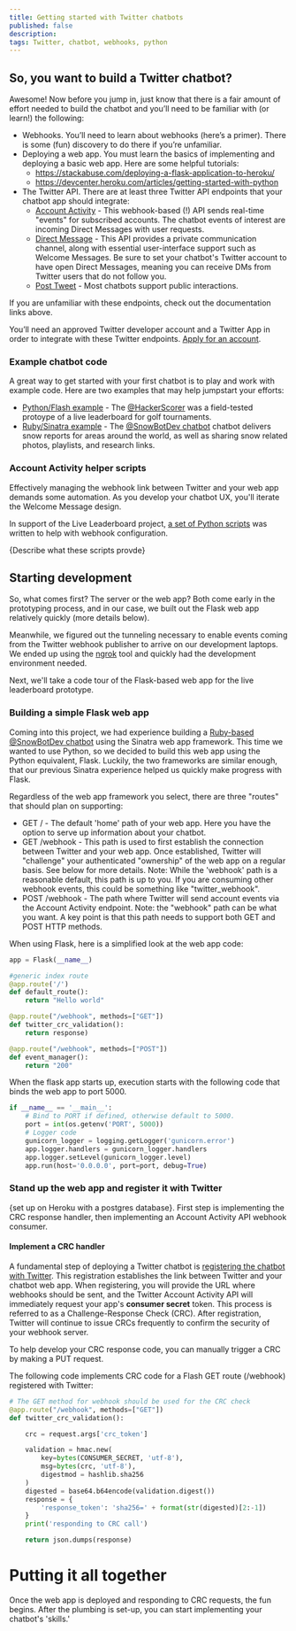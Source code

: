 ```yaml
---
title: Getting started with Twitter chatbots
published: false
description:
tags: Twitter, chatbot, webhooks, python
---
```

## So, you want to build a Twitter chatbot?

Awesome! Now before you jump in, just know that there is a fair amount of effort needed to build the chatbot and you’ll need to be familiar with (or learn!) the following:

+ Webhooks. You’ll need to learn about webhooks (here’s a primer). There is some (fun) discovery to do there if you’re unfamiliar.
+ Deploying a web app. You must learn the basics of implementing and deploying a basic web app. Here are some helpful tutorials:
  + https://stackabuse.com/deploying-a-flask-application-to-heroku/
  + https://devcenter.heroku.com/articles/getting-started-with-python
+ The Twitter API. There are at least three Twitter API endpoints that your chatbot app should integrate:
  + [Account Activity](https://developer.twitter.com/en/docs/accounts-and-users/subscribe-account-activity/overview) - This webhook-based (!) API sends real-time "events" for subscribed accounts. The chatbot events of interest are incoming Direct Messages with user requests.
  + [Direct Message](https://developer.twitter.com/en/docs/direct-messages/api-features) - This API provides a private communication channel, along with essential user-interface support such as Welcome Messages. Be sure to set your chatbot's Twitter account to have open Direct Messages, meaning you can receive DMs from Twitter users that do not follow you.
  + [Post Tweet](https://developer.twitter.com/en/docs/tweets/post-and-engage/api-reference/post-statuses-update) - Most chatbots support public interactions.

If you are unfamiliar with these endpoints, check out the documentation links above.

You’ll need an approved Twitter developer account and a Twitter App in order to integrate with these Twitter endpoints. [Apply for an account](https://developer.twitter.com/en/apply-for-access).

### Example chatbot code

A great way to get started with your first chatbot is to play and work with example code. Here are two examples that may help jumpstart your efforts:

+ [Python/Flash example](https://github.com/twitterdev/live-leaderboard) - The [@HackerScorer](https://twitter.com/HackerScorer) was a field-tested protoype of a live leaderboard for golf tournaments.
+ [Ruby/Sinatra example](https://github.com/twitterdev/SnowBotDev) - The [@SnowBotDev chatbot](https://twitter.com/SnowBotDev) chatbot delivers snow reports for areas around the world, as well as sharing snow related photos, playlists, and research links.

### Account Activity helper scripts

Effectively managing the webhook link between Twitter and your web app demands some automation. As you develop your chatbot UX, you'll iterate the Welcome Message design.

In support of the Live Leaderboard project, [a set of Python scripts](https://github.com/twitterdev/live-leaderboard/tree/main/scripts) was written to help with webhook configuration.

{Describe what these scripts provde}

## Starting development
So, what comes first? The server or the web app? Both come early in the prototyping process, and in our case, we built out the Flask web app relatively quickly (more details below).

Meanwhile, we figured out the tunneling necessary to enable events coming from the Twitter webhook publisher to arrive on our development laptops. We ended up using the [ngrok](https://ngrok.com/) tool and quickly had the development environment needed.

Next, we'll take a code tour of the Flask-based web app for the live leaderboard prototype.

### Building a simple Flask web app

Coming into this project, we had experience building a [Ruby-based @SnowBotDev chatbot](https://twitter.com/SnowBotDev) using the Sinatra web app framework. This time we wanted to use Python, so we decided to build this web app using the Python equivalent, Flask. Luckily, the two frameworks are similar enough, that our previous Sinatra experience helped us quickly make progress with Flask.

Regardless of the web app framework you select, there are three "routes" that should plan on supporting:

+ GET / - The default 'home' path of your web app. Here you have the option to serve up information about your chatbot.
+ GET /webhook - This path is used to first establish the connection between Twitter and your web app. Once established, Twitter will "challenge" your authenticated "ownership" of the web app on a regular basis. See below for more details.
Note: While the 'webhook' path is a reasonable default, this path is up to you. If you are consuming other webhook events, this could be something like "twitter_webhook".
+ POST /webhook - The path where Twitter will send account events via the Account Activity endpoint.
Note: the "webhook" path can be what you want. A key point is that this path needs to support both GET and POST HTTP methods.

When using Flask, here is a simplified look at the web app code:

```python
app = Flask(__name__)

#generic index route
@app.route('/')
def default_route():
    return "Hello world"

@app.route("/webhook", methods=["GET"])
def twitter_crc_validation():
    return response)

@app.route("/webhook", methods=["POST"])
def event_manager():
    return "200"
```

When the flask app starts up, execution starts with the following code that binds the web app to port 5000.

```python
if __name__ == '__main__':
    # Bind to PORT if defined, otherwise default to 5000.
    port = int(os.getenv('PORT', 5000))
    # Logger code
    gunicorn_logger = logging.getLogger('gunicorn.error')
    app.logger.handlers = gunicorn_logger.handlers
    app.logger.setLevel(gunicorn_logger.level)
    app.run(host='0.0.0.0', port=port, debug=True)
```

### Stand up the web app and register it with Twitter

 {set up on Heroku with a postgres database}. First step is implementing the CRC response handler, then implementing an Account Activity API webhook consumer.

#### Implement a CRC handler

A fundamental step of deploying a Twitter chatbot is [registering the chatbot with Twitter](https://developer.twitter.com/en/docs/accounts-and-users/subscribe-account-activity/guides/securing-webhooks). This registration establishes the link between Twitter and your chatbot web app. When registering, you will provide the URL where webhooks should be sent, and the Twitter Account Activity API will immediately request your app's **consumer secret** token. This process is referred to as a Challenge-Response Check (CRC). After registration, Twitter will continue to issue CRCs frequently to confirm the security of your webhook server.

To help develop your CRC response code, you can manually trigger a CRC by making a PUT request.

The following code implements CRC code for a Flash GET route (/webhook) registered with Twitter:

```python
# The GET method for webhook should be used for the CRC check
@app.route("/webhook", methods=["GET"])
def twitter_crc_validation():

    crc = request.args['crc_token']

    validation = hmac.new(
        key=bytes(CONSUMER_SECRET, 'utf-8'),
        msg=bytes(crc, 'utf-8'),
        digestmod = hashlib.sha256
    )
    digested = base64.b64encode(validation.digest())
    response = {
        'response_token': 'sha256=' + format(str(digested)[2:-1])
    }
    print('responding to CRC call')

    return json.dumps(response)
```


# Putting it all together

Once the web app is deployed and responding to CRC requests, the fun begins. After the plumbing is set-up, you can start implementing your chatbot's 'skills.'

